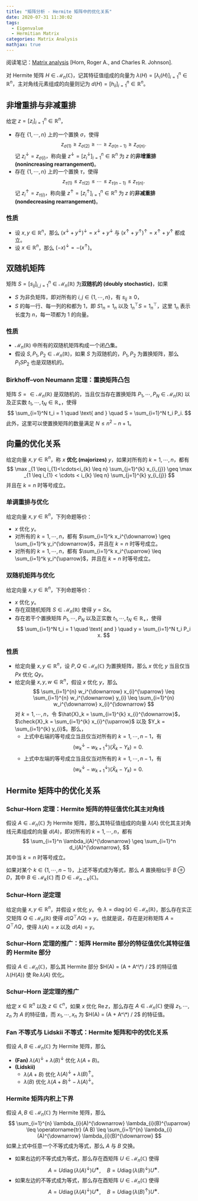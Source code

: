 ```yaml
---
title: "矩阵分析 - Hermite 矩阵中的优化关系"
date: 2020-07-31 11:30:02
tags:
  - Eigenvalue
  - Hermitian Matrix
categories: Matrix Analysis
mathjax: true
---
```


阅读笔记：<u>Matrix analysis</u> [Horn, Roger A., and Charles R. Johnson].

<!--more-->

对 Hermite 矩阵 $H \in \mathcal{M}_n(\mathbb{C})$，记其特征值组成的向量为 $\lambda(H) = [\lambda_i(H)]_{i=1}^n \in \mathbb{R}^n$，主对角线元素组成的向量则记为 $d(H) = [h_{ii}]_{i=1}^n \in \mathbb{R}^n$。

## 非增重排与非减重排

给定 $z = [z_i]_{i=1}^n \in \mathbb{R}^n$，
+ 存在 $\{ 1, \cdots, n \}$ 上的一个置换 $\sigma$，使得
  $$
  z_{\sigma(1)} \geq z_{\sigma(2)} \geq \cdots \geq z_{\sigma(n-1)} \geq z_{\sigma(n)}.
  $$
  记 $z_i^{\downarrow} = z_{\sigma(i)}$，称向量 $z^{\downarrow} = [z_i^{\downarrow}]_{i=1}^n \in \mathbb{R}^n$ 为 $z$ 的**非增重排 (nonincreasing rearrangement)**。
+ 存在 $\{ 1, \cdots, n \}$ 上的一个置换 $\tau$，使得
  $$
  z_{\tau(1)} \leq z_{\tau(2)} \leq \cdots \leq z_{\tau(n-1)} \leq z_{\tau(n)}.
  $$
  记 $z_i^{\uparrow} = z_{\tau(i)}$，称向量 $z^{\uparrow} = [z_i^{\uparrow}]_{i=1}^n \in \mathbb{R}^n$ 为 $z$ 的**非减重排 (nondecreasing rearrangement)**。

### 性质

+ 设 $x, y \in \mathbb{R}^n$，那么 $(x^\downarrow + y^\downarrow)^\downarrow = x^\downarrow + y^\downarrow$ 与 $(x^\uparrow + y^\uparrow)^\uparrow = x^\uparrow + y^\uparrow$ 都成立。
+ 设 $x \in \mathbb{R}^n$，那么 $(-x)^\downarrow = - (x^\uparrow)$。

## 双随机矩阵

矩阵 $S = [s_{ij}]_{i,j=1}^n \in \mathcal{M}_n(\mathbb{R})$ 为**双随机的 (doubly stochastic)**，如果
+ $S$ 为非负矩阵，即对所有的 $i,j \in \{ 1, \cdots, n \}$，有 $s_{ij} \geq 0$，
+ $S$ 的每一行、每一列的和都为 $1$，即 $S 1_n = 1_n$ 以及 $1_n^\top S = 1_n^\top$，这里 $1_n$ 表示长度为 $n$，每一项都为 $1$ 的向量。

### 性质

+ $\mathcal{M}_n(\mathbb{R})$ 中所有的双随机矩阵构成一个闭凸集。
+ 假设 $S, P_1, P_2 \in \mathcal{M}_n(\mathbb{R})$，如果 $S$ 为双随机的，$P_1, P_2$ 为置换矩阵，那么 $P_1 S P_2$ 也是双随机的。

### Birkhoff–von Neumann 定理：置换矩阵凸包

矩阵 $S =  \in \mathcal{M}_n(\mathbb{R})$ 是双随机的，当且仅当存在置换矩阵 $P_1, \cdots, P_N \in \mathcal{M}_n(\mathbb{R})$ 以及正实数 $t_1, \cdots, t_N \in \mathbb{R}_+$，使得
$$
\sum_{i=1}^N t_i = 1 \quad \text{ and } \quad S = \sum_{i=1}^N t_i P_i.
$$
此外，这里可以使置换矩阵的数量满足 $N \leq n^2 - n +1$。 

## 向量的优化关系

给定向量 $x, y \in \mathbb{R}^n$，称 $x$ **优化 (majorizes)** $y$，如果对所有的 $k = 1, \cdots, n$，都有
$$
\max _{1 \leq i_{1}<\cdots<i_{k} \leq n} \sum_{j=1}^{k} x_{i_{j}} \geq \max _{1 \leq i_{1} < \cdots < i_{k} \leq n} \sum_{j=1}^{k} y_{i_{j}}
$$
并且在 $k = n$ 时等号成立。

### 单调重排与优化

给定向量 $x, y \in \mathbb{R}^n$，下列命题等价：
+ $x$ 优化 $y$。
+ 对所有的 $k = 1, \cdots, n$，都有 $\sum_{i=1}^k x_i^{\downarrow} \geq \sum_{i=1}^k y_i^{\downarrow}$，并且在 $k = n$ 时等号成立。
+ 对所有的 $k = 1, \cdots, n$，都有 $\sum_{i=1}^k x_i^{\uparrow} \leq \sum_{i=1}^k y_i^{\uparrow}$，并且在 $k = n$ 时等号成立。

### 双随机矩阵与优化

给定向量 $x, y \in \mathbb{R}^n$，下列命题等价：
+ $x$ 优化 $y$。
+ 存在双随机矩阵 $S \in \mathcal{M}_n(\mathbb{R})$ 使得 $y = Sx$。
+ 存在若干个置换矩阵 $P_1, \cdots, P_N$ 以及正实数 $t_1, \cdots, t_N \in \mathbb{R}_+$，使得
  $$
  \sum_{i=1}^N t_i = 1 \quad \text{ and } \quad y = \sum_{i=1}^N t_i P_i x.
  $$

### 性质

+ 给定向量 $x, y \in \mathbb{R}^n$，设 $P, Q \in \mathcal{M}_n(\mathbb{C})$ 为置换矩阵，那么 $x$ 优化 $y$ 当且仅当 $Px$ 优化 $Qy$。
+ 给定向量 $x, y, w \in \mathbb{R}^n$，假设 $x$ 优化 $y$，那么
  $$
  \sum_{i=1}^{n} w_i^{\downarrow} x_{i}^{\uparrow} \leq \sum_{i=1}^{n} w_i^{\downarrow} y_{i} \leq \sum_{i=1}^{n} w_i^{\downarrow} x_{i}^{\downarrow}
  $$
  对 $k = 1, \cdots, n$，令 $\hat{X}_k = \sum_{i=1}^{k} x_{i}^{\downarrow}$，$\check{X}_k = \sum_{i=1}^{k} x_{i}^{\uparrow}$ 以及 $Y_k = \sum_{i=1}^{k} y_{i}$。那么，
  + 上式中右端的等号成立当且仅当对所有的 $k = 1, \cdots, n - 1$，有
    $$
    (w_k^{\downarrow} - w_{k + 1}^{\downarrow}) (\hat{X}_k - Y_k) = 0.
    $$
  + 上式中左端的等号成立当且仅当对所有的 $k = 1, \cdots, n - 1$，有
    $$
    (w_k^{\downarrow} - w_{k + 1}^{\downarrow}) (\check{X}_k - Y_k) = 0.
    $$

## Hermite 矩阵中的优化关系

### Schur–Horn 定理：Hermite 矩阵的特征值优化其主对角线

假设 $A \in \mathcal{M}_n(\mathbb{C})$ 为 Hermite 矩阵，那么其特征值组成的向量 $\lambda(A)$ 优化其主对角线元素组成的向量 $d(A)$，即对所有的 $k = 1, \cdots, n$，都有
$$
\sum_{i=1}^n \lambda_i(A)^{\downarrow} \geq \sum_{i=1}^n d_i(A)^{\downarrow},
$$
其中当 $k = n$ 时等号成立。

如果对某个 $k \in \{ 1, \cdots, n-1 \}$，上述不等式成为等式，那么 $A$ 置换相似于 $B \oplus D$，其中 $B \in \mathcal{M}_k(\mathbb{C})$ 而 $D \in \mathcal{M}_{n-k}(\mathbb{C})$。

### Schur–Horn 逆定理

给定向量 $x, y \in \mathbb{R}^n$，并假设 $x$ 优化 $y$。令 $\lambda = \operatorname{diag}(x) \in \mathcal{M}_n(\mathbb{R})$，那么存在实正交矩阵 $Q \in \mathcal{M}_n(\mathbb{R})$ 使得 $d (Q^\top \Lambda Q) = y$。也就是说，存在是对称矩阵 $A = Q^\top \Lambda Q$，使得 $\lambda(A) = x$ 以及 $d(A) = y$。

### Schur–Horn 定理的推广：矩阵 Hermite 部分的特征值优化其特征值的  Hermite 部分

假设 $A \in \mathcal{M}_n(\mathbb{C})$，那么其 Hermite 部分 $H(A) = (A + A^\*) / 2$ 的特征值 $\lambda(H(A))$ 使 $\operatorname{Re} \lambda(A)$ 优化。

### Schur–Horn 逆定理的推广

给定 $x \in \mathbb{R}^n$ 以及 $z \in \mathbb{C}^n$，如果 $x$ 优化 $\operatorname{Re}z$，那么存在 $A \in \mathcal{M}_n(\mathbb{C})$ 使得 $z_1, \cdots, z_n$ 为 $A$ 的特征值，而 $x_1, \cdots, x_n$ 为 $H(A) = (A + A^\*) / 2$ 的特征值。

### Fan 不等式与 Lidskii 不等式：Hermite 矩阵和中的优化关系

假设 $A, B \in \mathcal{M}_n(\mathbb{C})$ 为 Hermite 矩阵，那么
+ **(Fan)** $\lambda(A)^\downarrow + \lambda(B)^\downarrow$ 优化 $\lambda(A + B)$。
+ **(Lidskii)** 
  + $\lambda(A + B)$ 优化 $\lambda(A)^\downarrow + \lambda(B)^\uparrow$。
  + $\lambda(B)$ 优化 $\lambda(A + B)^\downarrow - \lambda(A)^\downarrow$。

### Hermite 矩阵内积上下界

假设 $A, B \in \mathcal{M}_n(\mathbb{C})$ 为 Hermite 矩阵，那么
$$
\sum_{i=1}^{n} \lambda_{i}(A)^{\downarrow} \lambda_{i}(B)^{\uparrow} \leq \operatorname{tr} (A B) \leq \sum_{i=1}^{n} \lambda_{i}(A)^{\downarrow} \lambda_{i}(B)^{\downarrow}
$$
如果上式中任意一个不等式成为等式，那么 $A$ 与 $B$ 交换。
+ 如果右边的不等式成为等式，那么存在酉矩阵 $U \in \mathcal{M}_n(\mathbb{C})$ 使得
  $$
  A = U \operatorname{diag}(\lambda(A)^\downarrow)U^∗, \quad B = U \operatorname{diag}(\lambda(B)^\downarrow)U^∗.
  $$
+ 如果左边的不等式成为等式，那么存在酉矩阵 $U \in \mathcal{M}_n(\mathbb{C})$ 使得
  $$
  A = U \operatorname{diag}(\lambda(A)^\downarrow)U^∗, \quad B = U \operatorname{diag}(\lambda(B)^\uparrow)U^∗.
  $$
